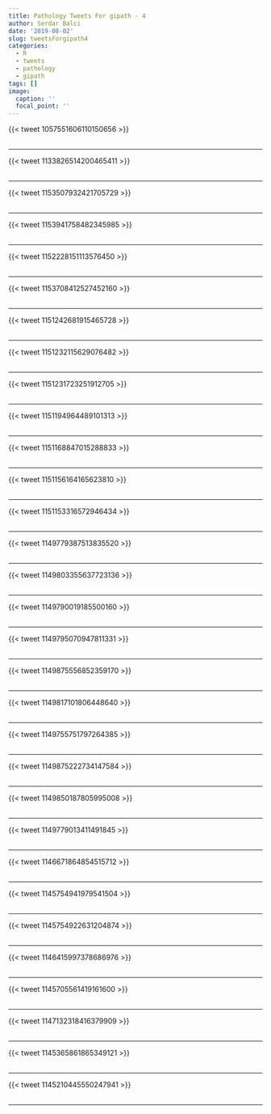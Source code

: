 ```yaml
---
title: Pathology Tweets For gipath - 4
author: Serdar Balci
date: '2019-08-02'
slug: tweetsForgipath4
categories:
  - R
  - tweets
  - pathology
  - gipath
tags: []
image:
  caption: ''
  focal_point: ''
---
```



{{< tweet 1057551606110150656 >}}
<br>
<br>
<hr>
{{< tweet 1133826514200465411 >}}
<br>
<br>
<hr>
{{< tweet 1153507932421705729 >}}
<br>
<br>
<hr>
{{< tweet 1153941758482345985 >}}
<br>
<br>
<hr>
{{< tweet 1152228151113576450 >}}
<br>
<br>
<hr>
{{< tweet 1153708412527452160 >}}
<br>
<br>
<hr>
{{< tweet 1151242681915465728 >}}
<br>
<br>
<hr>
{{< tweet 1151232115629076482 >}}
<br>
<br>
<hr>
{{< tweet 1151231723251912705 >}}
<br>
<br>
<hr>
{{< tweet 1151194964489101313 >}}
<br>
<br>
<hr>
{{< tweet 1151168847015288833 >}}
<br>
<br>
<hr>
{{< tweet 1151156164165623810 >}}
<br>
<br>
<hr>
{{< tweet 1151153316572946434 >}}
<br>
<br>
<hr>
{{< tweet 1149779387513835520 >}}
<br>
<br>
<hr>
{{< tweet 1149803355637723136 >}}
<br>
<br>
<hr>
{{< tweet 1149790019185500160 >}}
<br>
<br>
<hr>
{{< tweet 1149795070947811331 >}}
<br>
<br>
<hr>
{{< tweet 1149875556852359170 >}}
<br>
<br>
<hr>
{{< tweet 1149817101806448640 >}}
<br>
<br>
<hr>
{{< tweet 1149755751797264385 >}}
<br>
<br>
<hr>
{{< tweet 1149875222734147584 >}}
<br>
<br>
<hr>
{{< tweet 1149850187805995008 >}}
<br>
<br>
<hr>
{{< tweet 1149779013411491845 >}}
<br>
<br>
<hr>
{{< tweet 1146671864854515712 >}}
<br>
<br>
<hr>
{{< tweet 1145754941979541504 >}}
<br>
<br>
<hr>
{{< tweet 1145754922631204874 >}}
<br>
<br>
<hr>
{{< tweet 1146415997378686976 >}}
<br>
<br>
<hr>
{{< tweet 1145705561419161600 >}}
<br>
<br>
<hr>
{{< tweet 1147132318416379909 >}}
<br>
<br>
<hr>
{{< tweet 1145365861865349121 >}}
<br>
<br>
<hr>
{{< tweet 1145210445550247941 >}}
<br>
<br>
<hr>
